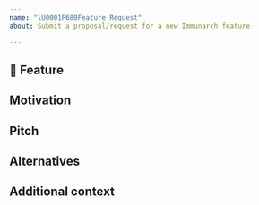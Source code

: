 ```yaml
---
name: "\U0001F680Feature Request"
about: Submit a proposal/request for a new Immunarch feature

---
```


## 🚀 Feature
<!-- A clear description of the feature proposal -->

## Motivation
<!-- Please outline the motivation for the proposal. Is your feature request related to a problem? e.g., I'm always frustrated when [...]. If this is related to another GitHub issue, please link here too -->

## Pitch
<!-- A clear description of what you want to happen. -->

## Alternatives
<!-- A clear description of any alternative solutions or features you've considered, if any. -->

## Additional context
<!-- Add any other context or screenshots about the feature request here. -->

